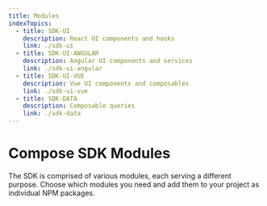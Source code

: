 ```yaml
---
title: Modules
indexTopics:
  - title: SDK-UI
    description: React UI components and hooks
    link: ./sdk-ui
  - title: SDK-UI-ANGULAR
    description: Angular UI components and services
    link: ./sdk-ui-angular
  - title: SDK-UI-VUE
    description: Vue UI components and composables
    link: ./sdk-ui-vue
  - title: SDK-DATA
    description: Composable queries
    link: ./sdk-data
---
```


# Compose SDK Modules

The SDK is comprised of various modules, each serving a different purpose. Choose which modules you need and add them to your project as individual NPM packages.

<SectionIndex />
